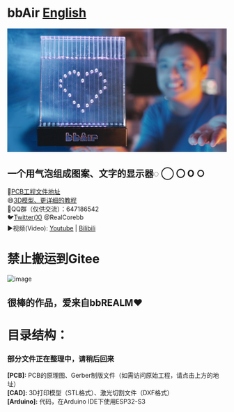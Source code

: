 # bbAir [English](https://github.com/RealCorebb/bbAir/blob/main/README_EN.md "English")  
![image](https://github.com/RealCorebb/bbAir/blob/main/IMG/Cover_Final.jpg?raw=true)
## 一个用气泡组成图案、文字的显示器◌ ◯ 〇  O ○ 

🔗[PCB工程文件地址](https://oshwhub.com/corebb/bblaser_pro "PCB工程文件地址")  
😄[3D模型、更详细的教程](https://afdian.net/a/kuruibb "3D模型、更详细的教程")  
🐧QQ群（仅供交流）：647186542  
🐦[Twitter(X)](https://twitter.com/RealCorebb "@RealCorebb") @RealCorebb  
▶️视频(Video): [Youtube](https://youtu.be/Ths1KAzwM9w "Youtube")  |  [ Bilibili](https://www.bilibili.com/video/BV1og4y1Z7bx/ " Bilibili")  
# 禁止搬运到Gitee  
![image](https://github.com/RealCorebb/bbAir/blob/main/IMG/poster.png?raw=true)  

## 很棒的作品，爱来自bbREALM♥

# 目录结构：
### 部分文件正在整理中，请稍后回来
**[PCB]:** PCB的原理图、Gerber制版文件（如需访问原始工程，请点击上方的地址）  
**[CAD]:** 3D打印模型（STL格式）、激光切割文件（DXF格式）  
**[Arduino]:** 代码，在Arduino IDE下使用ESP32-S3  
